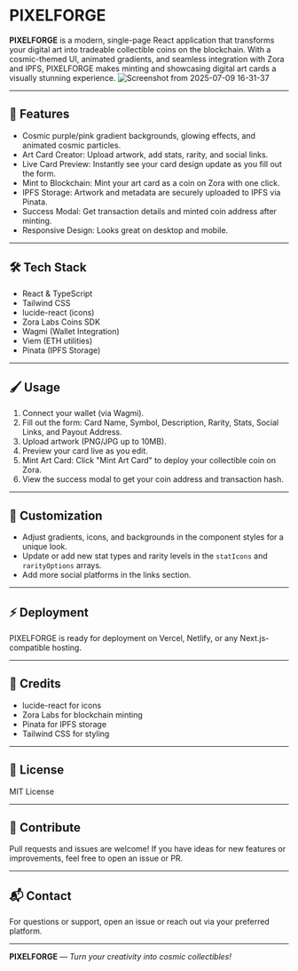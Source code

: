 # PIXELFORGE

**PIXELFORGE** is a modern, single-page React application that transforms your digital art into tradeable collectible coins on the blockchain. With a cosmic-themed UI, animated gradients, and seamless integration with Zora and IPFS, PIXELFORGE makes minting and showcasing digital art cards a visually stunning experience.
![Screenshot from 2025-07-09 16-31-37](https://github.com/user-attachments/assets/f97e6596-fcb8-40b1-8110-ac4e9723b69f)

---

## 🚀 Features

- Cosmic purple/pink gradient backgrounds, glowing effects, and animated cosmic particles.
- Art Card Creator: Upload artwork, add stats, rarity, and social links.
- Live Card Preview: Instantly see your card design update as you fill out the form.
- Mint to Blockchain: Mint your art card as a coin on Zora with one click.
- IPFS Storage: Artwork and metadata are securely uploaded to IPFS via Pinata.
- Success Modal: Get transaction details and minted coin address after minting.
- Responsive Design: Looks great on desktop and mobile.

---

## 🛠️ Tech Stack

- React & TypeScript
- Tailwind CSS
- lucide-react (icons)
- Zora Labs Coins SDK
- Wagmi (Wallet Integration)
- Viem (ETH utilities)
- Pinata (IPFS Storage)

---

## 🖌️ Usage

1. Connect your wallet (via Wagmi).
2. Fill out the form: Card Name, Symbol, Description, Rarity, Stats, Social Links, and Payout Address.
3. Upload artwork (PNG/JPG up to 10MB).
4. Preview your card live as you edit.
5. Mint Art Card: Click "Mint Art Card" to deploy your collectible coin on Zora.
6. View the success modal to get your coin address and transaction hash.

---

## 🎨 Customization

- Adjust gradients, icons, and backgrounds in the component styles for a unique look.
- Update or add new stat types and rarity levels in the `statIcons` and `rarityOptions` arrays.
- Add more social platforms in the links section.

---

## ⚡ Deployment

PIXELFORGE is ready for deployment on Vercel, Netlify, or any Next.js-compatible hosting.

---

## 🙏 Credits

- lucide-react for icons
- Zora Labs for blockchain minting
- Pinata for IPFS storage
- Tailwind CSS for styling

---

## 📄 License

MIT License

---

## 💫 Contribute

Pull requests and issues are welcome! If you have ideas for new features or improvements, feel free to open an issue or PR.

---

## 📬 Contact

For questions or support, open an issue or reach out via your preferred platform.

---

**PIXELFORGE** — *Turn your creativity into cosmic collectibles!*
